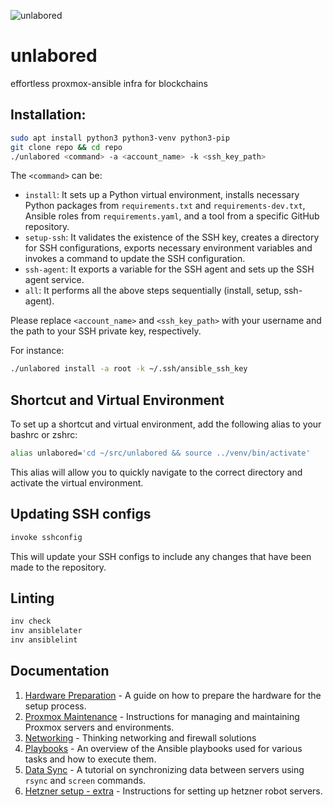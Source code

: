 ![unlabored](https://github.com/rotkonetworks/unlabored/assets/15621959/8c057833-e22b-4dfd-a92b-20adc9b929ec)
# unlabored
effortless proxmox-ansible infra for blockchains

## Installation:
```bash
sudo apt install python3 python3-venv python3-pip
git clone repo && cd repo
./unlabored <command> -a <account_name> -k <ssh_key_path>
```
The `<command>` can be:

- ```install```: It sets up a Python virtual environment, installs necessary
  Python packages from `requirements.txt` and `requirements-dev.txt`, Ansible
  roles from `requirements.yaml`, and a tool from a specific GitHub repository.
- ```setup-ssh```: It validates the existence of the SSH key, creates a
  directory for SSH configurations, exports necessary environment variables and
  invokes a command to update the SSH configuration.
- ```ssh-agent```: It exports a variable for the SSH agent and sets up the SSH
  agent service.
- ```all```: It performs all the above steps sequentially (install, setup,
  ssh-agent).

Please replace `<account_name>` and `<ssh_key_path>` with your username and the
path to your SSH private key, respectively.

For instance:
```bash
./unlabored install -a root -k ~/.ssh/ansible_ssh_key
```


## Shortcut and Virtual Environment

To set up a shortcut and virtual environment, add the following alias to your bashrc or zshrc:
```bash
alias unlabored='cd ~/src/unlabored && source ../venv/bin/activate'
```
This alias will allow you to quickly navigate to the correct directory and activate the virtual environment.

## Updating SSH configs
```bash
invoke sshconfig
```
This will update your SSH configs to include any changes that have been made to the repository.

## Linting
```bash
inv check
inv ansiblelater
inv ansiblelint
```

## Documentation

1. [Hardware Preparation](docs/hardware-setup.md) - A guide on how to prepare the hardware for the setup process.
2. [Proxmox Maintenance](docs/proxmox-setup.md) - Instructions for managing and maintaining Proxmox servers and environments.
3. [Networking](docs/networking.md) - Thinking networking and firewall solutions
4. [Playbooks](docs/playbooks.md) - An overview of the Ansible playbooks used for various tasks and how to execute them.
5. [Data Sync](docs/data-sync.md) - A tutorial on synchronizing data between servers using `rsync` and `screen` commands.
6. [Hetzner setup - extra](docs/hetzner-setup.md) - Instructions for setting up hetzner robot servers.

